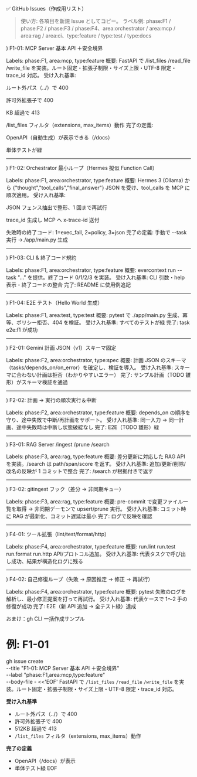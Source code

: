 ✅ GitHub Issues（作成用リスト）

> 使い方: 各項目を新規 Issue としてコピー。
> ラベル例: phase:F1 / phase:F2 / phase:F3 / phase:F4、area:orchestrator / area:mcp / area:rag / area:ci、type:feature / type:test / type:docs

) F1-01: MCP Server 基本 API ＋安全境界

Labels: phase:F1, area:mcp, type:feature
概要: FastAPI で /list_files /read_file /write_file を実装。ルート固定・拡張子制限・サイズ上限・UTF-8 限定・trace_id 対応。
受け入れ基準:

ルート外パス（../）で 400

許可外拡張子で 400

KB 超過で 413

/list_files フィルタ（extensions, max_items）動作
完了の定義:

OpenAPI（自動生成）が表示できる（/docs）

単体テストが緑

---

) F1-02: Orchestrator 最小ループ（Hermes 擬似 Function Call）

Labels: phase:F1, area:orchestrator, type:feature
概要: Hermes 3 (Ollama) から {"thought","tool_calls","final_answer"} JSON を受け、tool_calls を MCP に順次適用。
受け入れ基準:

JSON フェンス抽出で整形、1 回まで再試行

trace_id 生成し MCP へ x-trace-id 送付

失敗時の終了コード: 1=exec_fail, 2=policy, 3=json
完了の定義: 手動で --task 実行 →./app/main.py 生成

---

) F1-03: CLI & 終了コード規約

Labels: phase:F1, area:orchestrator, type:feature
概要: evercontext run --task "..." を提供。終了コード 0/1/2/3 を実装。
受け入れ基準: CLI 引数・help 表示・終了コードの整合
完了: README に使用例追記

---

) F1-04: E2E テスト（Hello World 生成）

Labels: phase:F1, area:test, type:test
概要: pytest で ./app/main.py 生成、冪等、ポリシー拒否、404 を検証。
受け入れ基準: すべてのテストが緑
完了: task e2e:f1 が成功

---

) F2-01: Gemini 計画 JSON（v1）スキーマ固定

Labels: phase:F2, area:orchestrator, type:spec
概要: 計画 JSON のスキーマ（tasks/depends_on/on_error）を確定し、検証を導入。
受け入れ基準: スキーマに合わない計画は拒否（わかりやすいエラー）
完了: サンプル計画（TODO 雛形）がスキーマ検証を通過

---

) F2-02: 計画 → 実行の順次実行＆中断

Labels: phase:F2, area:orchestrator, type:feature
概要: depends_on の順序を守り、途中失敗で中断/再計画をサポート。
受け入れ基準: 同一入力 → 同一計画、途中失敗時は中断し状態破綻なし
完了: E2E（TODO 雛形）緑

---

) F3-01: RAG Server /ingest /prune /search

Labels: phase:F3, area:rag, type:feature
概要: 差分更新に対応した RAG API を実装。/search は path/span/score を返す。
受け入れ基準: 追加/更新/削除/改名の反映が 1 コミットで整合
完了: /search が根拠付きで返す

---

) F3-02: gitingest フック（差分 → 非同期キュー）

Labels: phase:F3, area:rag, type:feature
概要: pre-commit で変更ファイル一覧を取得 → 非同期デーモンで upsert/prune 実行。
受け入れ基準: コミット時に RAG が最新化、コミット遅延は最小
完了: ログで反映を確認

---

) F4-01: ツール拡張（lint/test/format/http）

Labels: phase:F4, area:orchestrator, type:feature
概要: run.lint run.test run.format run.http API/プロトコル追加。
受け入れ基準: 代表タスクで呼び出し成功、結果が構造化ログに残る

---

) F4-02: 自己修復ループ（失敗 → 原因推定 → 修正 → 再試行）

Labels: phase:F4, area:orchestrator, type:feature
概要: pytest 失敗のログを解析し、最小修正提案を打って再試行。
受け入れ基準: 代表ケースで 1〜2 手の修復が成功
完了: E2E（新 API 追加 → 全テスト緑）達成

おまけ：gh CLI 一括作成サンプル

# 例: F1-01

gh issue create \
 --title "F1-01: MCP Server 基本 API ＋安全境界" \
 --label "phase:F1,area:mcp,type:feature" \
 --body-file - <<'EOF'
FastAPI で `/list_files` `/read_file` `/write_file` を実装。ルート固定・拡張子制限・サイズ上限・UTF-8 限定・trace_id 対応。

**受け入れ基準**

- ルート外パス（../）で 400
- 許可外拡張子で 400
- 512KB 超過で 413
- `/list_files` フィルタ（extensions, max_items）動作

**完了の定義**

- OpenAPI（/docs）が表示
- 単体テスト緑
  EOF
